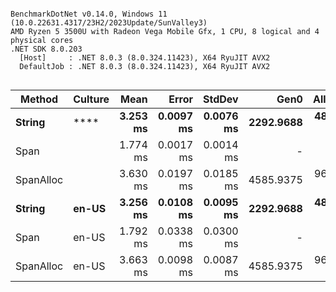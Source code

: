 ```

BenchmarkDotNet v0.14.0, Windows 11 (10.0.22631.4317/23H2/2023Update/SunValley3)
AMD Ryzen 5 3500U with Radeon Vega Mobile Gfx, 1 CPU, 8 logical and 4 physical cores
.NET SDK 8.0.203
  [Host]     : .NET 8.0.3 (8.0.324.11423), X64 RyuJIT AVX2
  DefaultJob : .NET 8.0.3 (8.0.324.11423), X64 RyuJIT AVX2


```
| Method    | Culture | Mean     | Error     | StdDev    | Gen0      | Allocated |
|---------- |-------- |---------:|----------:|----------:|----------:|----------:|
| **String**    | ****        | **3.253 ms** | **0.0097 ms** | **0.0076 ms** | **2292.9688** | **4800002 B** |
| Span      |         | 1.774 ms | 0.0017 ms | 0.0014 ms |         - |       1 B |
| SpanAlloc |         | 3.630 ms | 0.0197 ms | 0.0185 ms | 4585.9375 | 9600003 B |
| **String**    | **en-US**   | **3.256 ms** | **0.0108 ms** | **0.0095 ms** | **2292.9688** | **4800002 B** |
| Span      | en-US   | 1.792 ms | 0.0338 ms | 0.0300 ms |         - |       1 B |
| SpanAlloc | en-US   | 3.663 ms | 0.0098 ms | 0.0087 ms | 4585.9375 | 9600003 B |
